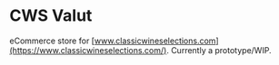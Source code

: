 # CWS Valut
eCommerce store for [www.classicwineselections.com](https://www.classicwineselections.com/). Currently a prototype/WIP.
